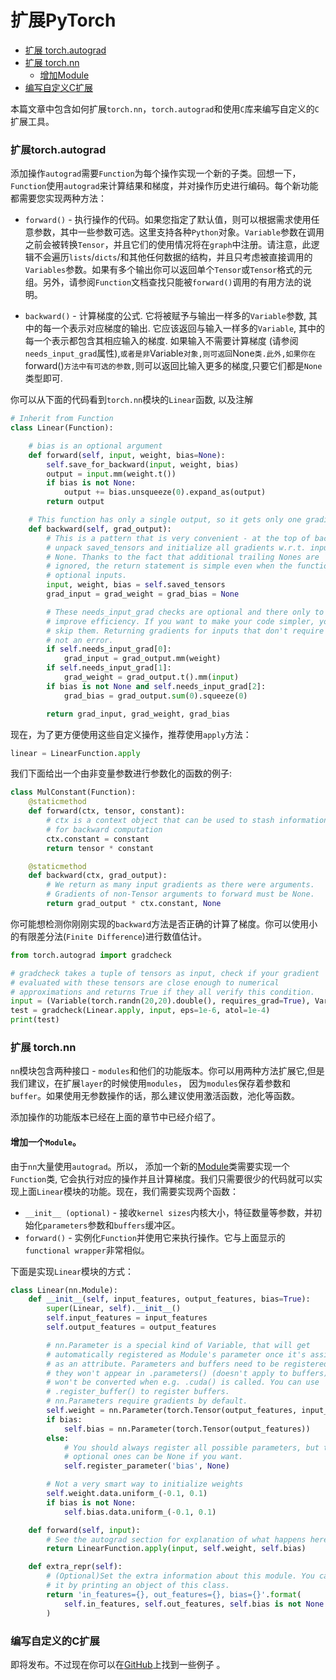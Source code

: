# 扩展PyTorch

- [扩展 torch.autograd](#torchautograd)
- [扩展 torch.nn](#torchnn)
	- [增加Module](#module)
- [编写自定义C扩展](#c)

本篇文章中包含如何扩展`torch.nn`，`torch.autograd`和使用`C`库来编写自定义的`C`扩展工具。

### <span id="torchautograd"></span>扩展torch.autograd

添加操作`autograd`需要`Function`为每个操作实现一个新的子类。回想一下，`Function`使用`autograd`来计算结果和梯度，并对操作历史进行编码。每个新功能都需要您实现两种方法：

- `forward()` - 执行操作的代码。如果您指定了默认值，则可以根据需求使用任意参数，其中一些参数可选。这里支持各种`Python`对象。`Variable`参数在调用之前会被转换`Tensor`，并且它们的使用情况将在`graph`中注册。请注意，此逻辑不会遍历`lists`/`dicts`/和其他任何数据的结构，并且只考虑被直接调用的`Variables`参数。如果有多个输出你可以返回单个`Tensor`或`Tensor`格式的元组。另外，请参阅`Function`文档查找只能被`forward()`调用的有用方法的说明。

- `backward()` - 计算梯度的公式. 它将被赋予与输出一样多的`Variable`参数, 其中的每一个表示对应梯度的输出. 它应该返回与输入一样多的`Variable`, 其中的每一个表示都包含其相应输入的梯度. 如果输入不需要计算梯度 (请参阅`needs_input_grad`属性),`或者是非`Variable`对象,则可返回`None`类.此外,如果你在`forward()`方法中有可选的参数,`则可以返回比输入更多的梯度,只要它们都是`None`类型即可.

你可以从下面的代码看到`torch.nn`模块的`Linear`函数, 以及注解

```python
# Inherit from Function
class Linear(Function):

    # bias is an optional argument
    def forward(self, input, weight, bias=None):
        self.save_for_backward(input, weight, bias)
        output = input.mm(weight.t())
        if bias is not None:
            output += bias.unsqueeze(0).expand_as(output)
        return output

    # This function has only a single output, so it gets only one gradient
    def backward(self, grad_output):
        # This is a pattern that is very convenient - at the top of backward
        # unpack saved_tensors and initialize all gradients w.r.t. inputs to
        # None. Thanks to the fact that additional trailing Nones are
        # ignored, the return statement is simple even when the function has
        # optional inputs.
        input, weight, bias = self.saved_tensors
        grad_input = grad_weight = grad_bias = None

        # These needs_input_grad checks are optional and there only to
        # improve efficiency. If you want to make your code simpler, you can
        # skip them. Returning gradients for inputs that don't require it is
        # not an error.
        if self.needs_input_grad[0]:
            grad_input = grad_output.mm(weight)
        if self.needs_input_grad[1]:
            grad_weight = grad_output.t().mm(input)
        if bias is not None and self.needs_input_grad[2]:
            grad_bias = grad_output.sum(0).squeeze(0)

        return grad_input, grad_weight, grad_bias
```

现在，为了更方便使用这些自定义操作，推荐使用`apply`方法：
```python
linear = LinearFunction.apply
```

我们下面给出一个由非变量参数进行参数化的函数的例子:

```python
class MulConstant(Function):
    @staticmethod
    def forward(ctx, tensor, constant):
        # ctx is a context object that can be used to stash information
        # for backward computation
        ctx.constant = constant
        return tensor * constant

    @staticmethod
    def backward(ctx, grad_output):
        # We return as many input gradients as there were arguments.
        # Gradients of non-Tensor arguments to forward must be None.
        return grad_output * ctx.constant, None
```

你可能想检测你刚刚实现的`backward`方法是否正确的计算了梯度。你可以使用小的有限差分法(`Finite Difference`)进行数值估计。

```python
from torch.autograd import gradcheck

# gradcheck takes a tuple of tensors as input, check if your gradient
# evaluated with these tensors are close enough to numerical
# approximations and returns True if they all verify this condition.
input = (Variable(torch.randn(20,20).double(), requires_grad=True), Variable(torch.randn(30,20).double(), requires_grad=True),)
test = gradcheck(Linear.apply, input, eps=1e-6, atol=1e-4)
print(test)
```

### <span id="torchnn"></span>扩展 torch.nn

`nn`模块包含两种接口 - `modules`和他们的功能版本。你可以用两种方法扩展它,但是我们建议，在扩展`layer`的时候使用`modules`， 因为`modules`保存着参数和`buffer`。如果使用无参数操作的话，那么建议使用激活函数，池化等函数。

添加操作的功能版本已经在上面的章节中已经介绍了。

#### <span id="module"></span>增加一个`Module`。 

由于`nn`大量使用`autograd`。所以， 添加一个新的[Module](http://pytorch.org/docs/master/nn.html#torch.nn.Module)类需要实现一个`Function`类, 它会执行对应的操作并且计算梯度。我们只需要很少的代码就可以实现上面`Linear`模块的功能。现在，我们需要实现两个函数：


- `__init__ (optional)`  - 接收`kernel sizes`内核大小，特征数量等参数，并初始化`parameters`参数和`buffers`缓冲区。
- `forward()` - 实例化`Function`并使用它来执行操作。它与上面显示的`functional wrapper`非常相似。

下面是实现`Linear`模块的方式：

```python
class Linear(nn.Module):
    def __init__(self, input_features, output_features, bias=True):
        super(Linear, self).__init__()
        self.input_features = input_features
        self.output_features = output_features

        # nn.Parameter is a special kind of Variable, that will get
        # automatically registered as Module's parameter once it's assigned
        # as an attribute. Parameters and buffers need to be registered, or
        # they won't appear in .parameters() (doesn't apply to buffers), and
        # won't be converted when e.g. .cuda() is called. You can use
        # .register_buffer() to register buffers.
        # nn.Parameters require gradients by default.
        self.weight = nn.Parameter(torch.Tensor(output_features, input_features))
        if bias:
            self.bias = nn.Parameter(torch.Tensor(output_features))
        else:
            # You should always register all possible parameters, but the
            # optional ones can be None if you want.
            self.register_parameter('bias', None)

        # Not a very smart way to initialize weights
        self.weight.data.uniform_(-0.1, 0.1)
        if bias is not None:
            self.bias.data.uniform_(-0.1, 0.1)

    def forward(self, input):
        # See the autograd section for explanation of what happens here.
        return LinearFunction.apply(input, self.weight, self.bias)

    def extra_repr(self):
        # (Optional)Set the extra information about this module. You can test
        # it by printing an object of this class.
        return 'in_features={}, out_features={}, bias={}'.format(
            self.in_features, self.out_features, self.bias is not None
        )
```

### <span id="c"></span>编写自定义的C扩展

即将发布。不过现在你可以在[GitHub](https://github.com/pytorch/extension-ffi)上找到一些例子 。